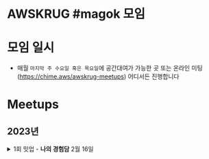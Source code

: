 # AWSKRUG #magok 모임 

# 모임 일시
  - 매월 `마지막 주 수요일 혹은 목요일`에 공간대여가 가능한 곳 또는 온라인 미팅(https://chime.aws/awskrug-meetups) 어디서든 진행합니다 

# Meetups

## 2023년
<details>
  <summary>1회 밋업 - <b>나의 경험담</b> 2월 16일</summary>

  ### `1회 밋업`
   * Career 성장!, 어떻게 AWS Hero 가 되었을까? - 송주영(AWS Container Hero)
   * 데브옵스 엔지니어가 되는 길, 저도 잘 모릅니다만 - 양승만(LG U+)
   - Meetup 등록: https://www.meetup.com/awskrug/events/291400117/
</details>
